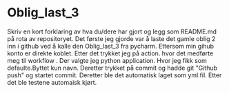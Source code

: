 # Oblig_last_3

Skriv en kort forklaring av hva du/dere har gjort og legg som README.md på rota av repositoryet.
Det første jeg gjorde var å laste det gamle oblig 2 inn i github  ved å kalle den Oblig_last_3 fra pycharm. Ettersom min gihub konto er
direkte koblet. 
Etter det trykket jeg på action. hvor det medførte meg til workflow . Der valgte jeg python application. Hvor jeg fikk som defaulte.Byttet kun navn.
Deretter trykket på commit og hadde git "Github push" og startet commit. Deretter ble det automatisk laget som yml.fil.
Etter det ble testene automaisk kjørt.
